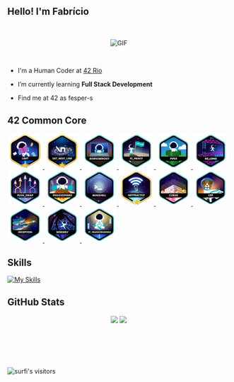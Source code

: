 ## Hello! I'm Fabrício

<br><div align=center>
    <img width="350" alt="GIF" align="center" src="https://media4.giphy.com/media/v1.Y2lkPTc5MGI3NjExNDRybW9pcXllbHB1dTduanh3dHk4NHZtejh2ajRlZnBqN3Z2dDU3MSZlcD12MV9pbnRlcm5hbF9naWZfYnlfaWQmY3Q9Zw/13sK2LHnXFx5za/giphy.webp">
</div><br>

- I'm a Human Coder at [42 Rio](https://42.rio/)

- I’m currently learning **Full Stack Development**

- Find me at 42 as fesper-s

## 42 Common Core
<a href="https://github.com/fesper-s/42-libft">
<img height="80px" src="./src/42_badges/libftm.png" />
</a>
<a href="https://github.com/fesper-s/42-get_next_line">
<img height="80px" src="./src/42_badges/get_next_linem.png" />
</a>
<a href="https://github.com/fesper-s/42-born2beroot">
<img height="80px" src="./src/42_badges/born2beroote.png" />
</a>
<a href="https://github.com/fesper-s/42-ft_printf">
<img height="80px" src="./src/42_badges/ft_printfe.png" />
</a>
<a href="https://github.com/fesper-s/42-pipex">
<img height="80px" src="./src/42_badges/pipexe.png" />
</a>
<a href="https://github.com/fesper-s/42-so_long">
<img height="80px" src="./src/42_badges/so_longe.png" />
</a>
<a href="https://github.com/fesper-s/42-push_swap">
<img height="80px" src="./src/42_badges/push_swape.png" />
</a>
<a href="https://github.com/fesper-s/42-Philosophers">
<img height="80px" src="./src/42_badges/philosopherse.png" />
</a>
<a href="https://github.com/fesper-s/42-minishell">
<img height="80px" src="./src/42_badges/minishelle.png" />
</a>
<a href="https://github.com/fesper-s/42-NetPractice">
<img height="80px" src="./src/42_badges/netpracticem.png" />
</a>
<a href="https://github.com/fesper-s/42-cub3d">
<img height="80px" src="./src/42_badges/cub3de.png" />
</a>
<a href="https://github.com/fesper-s/42-CPP">
<img height="80px" src="./src/42_badges/cppe.png" />
</a>
<a href="https://github.com/fesper-s/42-Inception">
<img height="80px" src="./src/42_badges/inceptione.png" />
</a>
<a href="https://github.com/fesper-s/42-webserv">
<img height="80px" src="./src/42_badges/webserve.png" />
</a>
<a href="https://github.com/fesper-s/42-ft_transcendence">
<img height="80px" src="./src/42_badges/ft_transcendencee.png" />
</a>

## Skills
[![My Skills](https://skillicons.dev/icons?i=js,ts,react,nodejs,python,c,cpp,git,github)](https://skillicons.dev)
<br>
    
## GitHub Stats
 <div  align="center" style="margin-bottom:100px">
  <img width=55% align="center"  src="https://github-readme-streak-stats.herokuapp.com?user=fesper-s&show_icons=true&count_private=true&theme=regular&include_all_commits=true" />
   <img align="center" width="40%" src="https://github-readme-stats.vercel.app/api/top-langs/?username=fesper-s&layout=compact&show_icons=true&count_private=true&theme=regular&include_all_commits=true" />
 </div>

## 
<img alt="surfi's visitors" src="https://komarev.com/ghpvc/?username=fesper-s&color=blue&style=flat&label=visitors" />
